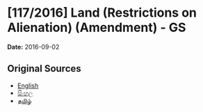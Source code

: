 # [117/2016] Land (Restrictions on Alienation) (Amendment) - GS

**Date:** 2016-09-02

## Original Sources

- [English](https://documents.gov.lk/view/bills/2016/9/117-2016_E.pdf)
- [සිංහල](https://documents.gov.lk/view/bills/2016/9/117-2016_S.pdf)
- [தமிழ்](https://documents.gov.lk/view/bills/2016/9/117-2016_T.pdf)
